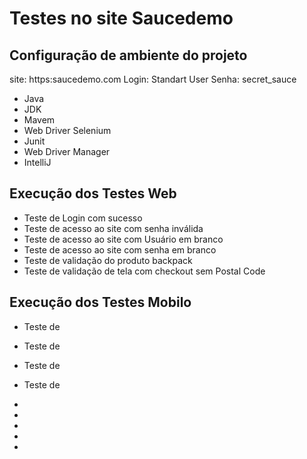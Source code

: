 # Testes no site Saucedemo
## Configuração de ambiente do projeto

site: https:saucedemo.com
Login: Standart User
Senha: secret_sauce

* Java
* JDK
* Mavem
* Web Driver Selenium
* Junit
* Web Driver Manager
* IntelliJ

## Execução dos Testes Web

* Teste de Login com sucesso
* Teste de acesso ao site com senha inválida
* Teste de acesso ao site com Usuário em branco
* Teste de acesso ao site com senha em branco
* Teste de validação do produto backpack 
* Teste de validação de tela com checkout sem Postal Code

## Execução dos Testes Mobilo

* Teste de
* Teste de 
* Teste de
* Teste de

*
*
*
*
*
